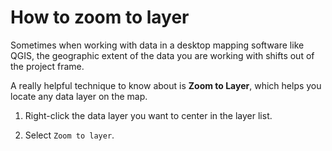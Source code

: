 # How to zoom to layer

Sometimes when working with data in a desktop mapping software like QGIS, the geographic extent of the data you are working with shifts out of the project frame.

A really helpful technique to know about is **Zoom to Layer**, which helps you locate any data layer on the map.

1. Right-click the data layer you want to center in the layer list.

2. Select `Zoom to layer`.